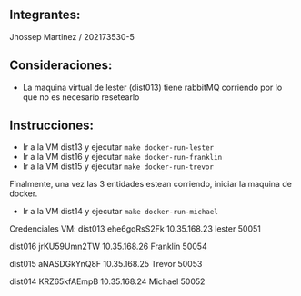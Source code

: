 ## Integrantes:
Jhossep Martinez / 202173530-5

## Consideraciones:
- La maquina virtual de lester (dist013) tiene rabbitMQ corriendo por lo que no es necesario resetearlo

## Instrucciones:
- Ir a la VM dist13 y ejecutar ```make docker-run-lester```
- Ir a la VM dist16 y ejecutar ```make docker-run-franklin```
- Ir a la VM dist15 y ejecutar ```make docker-run-trevor```

Finalmente, una vez las 3 entidades estean corriendo, iniciar la maquina de docker.
- Ir a la VM dist14 y ejecutar ```make docker-run-michael```

Credenciales VM:
dist013
ehe6gqRsS2Fk
10.35.168.23
lester
50051

dist016
jrKU59Umn2TW
10.35.168.26
Franklin
50054

dist015
aNASDGkYnQ8F
10.35.168.25
Trevor
50053

dist014
KRZ65kfAEmpB
10.35.168.24
Michael
50052
